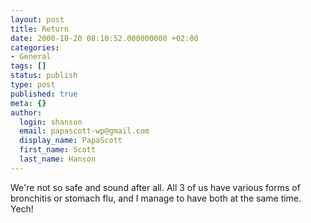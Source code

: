 ```yaml
---
layout: post
title: Return
date: 2000-10-20 08:10:52.000000000 +02:00
categories:
- General
tags: []
status: publish
type: post
published: true
meta: {}
author:
  login: shanson
  email: papascott-wp@gmail.com
  display_name: PapaScott
  first_name: Scott
  last_name: Hanson
---
```

<p>We're not so safe and sound after all. All 3 of us have various forms of bronchitis or stomach flu, and I manage to have both at the same time. Yech!</p>
